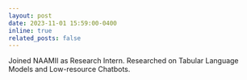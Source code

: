 ```yaml
---
layout: post
date: 2023-11-01 15:59:00-0400
inline: true
related_posts: false
---
```


Joined NAAMII as Research Intern. Researched on Tabular Language Models and Low-resource Chatbots.
